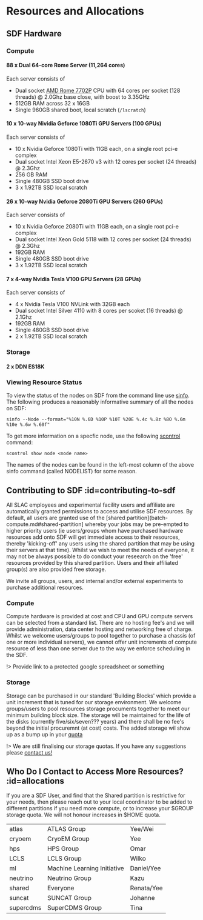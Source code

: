# Resources and Allocations

## SDF Hardware 

### Compute

#### 88 x Dual 64-core Rome Server (11,264 cores)

Each server consists of
- Dual socket [AMD Rome 7702P](https://www.amd.com/en/products/cpu/amd-epyc-7702) CPU with 64 cores per socket (128 threads) @ 2.0Ghz base close, with boost to 3.35GHz
- 512GB RAM across 32 x 16GB
- Single 960GB shared boot, local scratch (`/lscratch`)

#### 10 x 10-way Nividia Geforce 1080Ti GPU Servers (100 GPUs)

Each server consists of
- 10 x Nvidia Geforce 1080Ti with 11GB each, on a single root pci-e complex
- Dual socket Intel Xeon E5-2670 v3 with 12 cores per socket (24 threads) @ 2.3Ghz
- 256 GB RAM
- Single 480GB SSD boot drive
- 3 x 1.92TB SSD local scratch

#### 26 x 10-way Nvidia Geforce 2080Ti GPU Servers (260 GPUs)

Each server consists of
- 10 x Nvidia Geforce 2080Ti with 11GB each, on a single root pci-e complex
- Dual socket Intel Xeon Gold 5118 with 12 cores per socket (24 threads) @ 2.3Ghz
- 192GB RAM
- Single 480GB SSD boot drive
- 3 x 1.92TB SSD local scratch

#### 7 x 4-way Nvidia Tesla V100 GPU Servers (28 GPUs)

Each server consists of
- 4 x Nvidia Tesla V100 NVLink with 32GB each
- Dual socket Intel Silver 4110 with 8 cores per scoket (16 threads) @ 2.1Ghz
- 192GB RAM
- Single 480GB SSD boot drive
- 2 x 1.92TB SSD local scratch


### Storage

#### 2 x DDN ES18K


### Viewing Resource Status

To view the status of the nodes on SDF from the command line use [sinfo](https://slurm.schedmd.com/sinfo.html).  The following produces a reasonably informative summary of all the nodes on SDF:

```
sinfo --Node --format="%10N %.6D %10P %10T %20E %.4c %.8z %8O %.6m %10e %.6w %.60f"
```

To get more information on a specfic node, use the following [scontrol](https://slurm.schedmd.com/scontrol.html) command:

```
scontrol show node <node name>
```

The names of the nodes can be found in the left-most column of the above sinfo command (called NODELIST) for some reason.


## Contributing to SDF :id=contributing-to-sdf

All SLAC employees and experimental facility users and affiliate are automatically granted permissions to access and utilise SDF resources. By default, all users are granted use of the [shared partition](batch-compute.md#shared-partition] whereby your jobs may be pre-empted to higher priority users (ie users/groups whom have purchased hardware resources add onto SDF will get immediate access to their resources, thereby 'kicking-off' any users using the shared partition that may be using their servers at that time). Whilst we wish to meet the needs of everyone, it may not be always possible to do conduct your reseearch on the 'free' resources provided by this shared partition. Users and their affiliated group(s) are also provided free storage.

We invite all groups, users, and internal and/or external experiments to purchase additional resources.

### Compute

Compute hardware is provided at cost and CPU and GPU compute servers can be selected from a standard list. There are no hosting fee's and we will provide administration, data center hosting and networking free of charge. Whilst we welcome users/groups to pool together to purchase a chassis (of one or more individual servers), we cannot offer unit increments of compute resource of less than one server due to the way we enforce scheduling in the SDF.

!> Provide link to a protected google spreadsheet or something

### Storage

Storage can be purchased in our standard 'Building Blocks' which provide a unit increment that is tuned for our storage environment. We welcome groups/users to pool resources storage procuments together to meet our minimum building block size. The storage will be maintained for the life of the disks (currently five/six/seven??? years) and there shall be no fee's beyond the initial procuremnt (at cost) costs. The added storage wil show up as a bump up in your [quota](TODO.md)

!> We are still finalising our storage quotas. If you have any suggestions please [contact us!](contact-us.md)


## Who Do I Contact to Access More Resources? :id=allocations

If you are a SDF User, and find that the Shared partition is restrictive for your needs, then please reach out to your local coordinator to be added to different partitions if you need more compute, or to increase your $GROUP storage quota. We will not honour increases in $HOME quota. 

| | | |
|--- |--- |--- |
|atlas  |ATLAS Group    |Yee/Wei |
|cryoem |CryoEM Group   |Yee     |
|hps      |HPS Group      |Omar    |
|LCLS     |LCLS Group     |Wilko   |
|ml         |Machine Learning Initiative |      Daniel/Yee |
|neutrino       |Neutrino Group | Kazu |
|shared |Everyone           |Renata/Yee |
|suncat |SUNCAT Group   | Johanne|
|supercdms|SuperCDMS Group | Tina|


